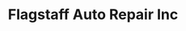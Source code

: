 ---
title: "Flagstaff Auto Repair Inc"
url: /flagstaff/flagstaff-auto-repair-inc/
shop: Autowerkstatt
---